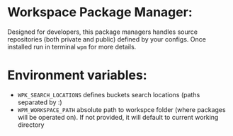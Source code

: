
# Workspace Package Manager:

Designed for developers, this package managers handles source repositories (both private and public) defined by your configs. Once installed run in terminal `wpm` for more details.

# Environment variables:

- `WPK_SEARCH_LOCATIONS` defines buckets search locations (paths separated by :)
- `WPM_WORKSPACE_PATH` absolute path to workspce folder (where packages will be operated on). If not provided, it will default to current working directory

